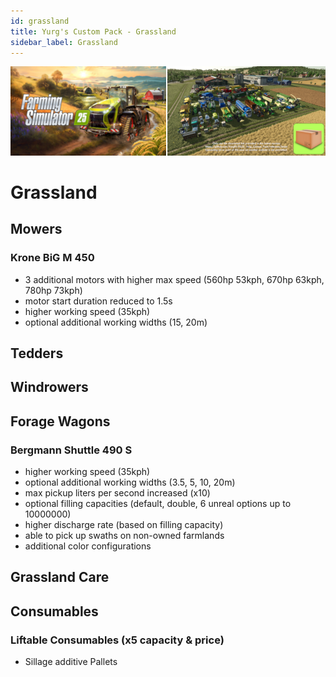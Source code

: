 ```yaml
---
id: grassland
title: Yurg's Custom Pack - Grassland
sidebar_label: Grassland
---
```

[![](modHeader.png)](modScreen.png)
# Grassland

## Mowers

### Krone BiG M 450
- 3 additional motors with higher max speed (560hp 53kph, 670hp 63kph, 780hp 73kph)
- motor start duration reduced to 1.5s
- higher working speed (35kph)
- optional additional working widths (15, 20m)

## Tedders



## Windrowers



## Forage Wagons

### Bergmann Shuttle 490 S
- higher working speed (35kph)
- optional additional working widths (3.5, 5, 10, 20m)
- max pickup liters per second increased (x10)
- optional filling capacities (default, double, 6 unreal options up to 10000000)
- higher discharge rate (based on filling capacity)
- able to pick up swaths on non-owned farmlands
- additional color configurations

## Grassland Care



## Consumables

### Liftable Consumables (x5 capacity & price)
- Sillage additive Pallets
